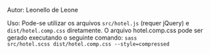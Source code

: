 Autor: Leonello de Leone

Uso:
  Pode-se utilizar os arquivos <code>src/hotel.js</code> (requer jQuery) e <code>dist/hotel.comp.css</code> diretamente.
  O arquivo hotel.comp.css pode ser gerado executando o seguinte comando: <code>sass src/hotel.scss dist/hotel.comp.css --style=compressed</code>
